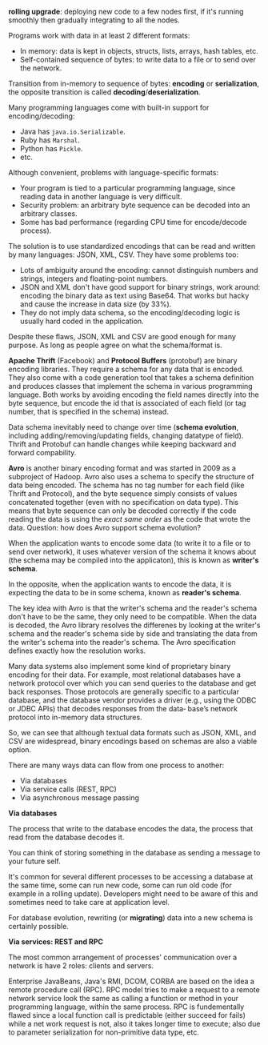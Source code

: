 **rolling upgrade**: deploying new code to a few nodes first, if it's running smoothly then gradually integrating to all the nodes.

Programs work with data in at least 2 different formats:
- In memory: data is kept in objects, structs, lists, arrays, hash tables, etc.
- Self-contained sequence of bytes: to write data to a file or to send over the network.

Transition from in-memory to sequence of bytes: **encoding** or **serialization**, the opposite transition is called **decoding**/**deserialization**.

Many programming languages come with built-in support for encoding/decoding:
- Java has `java.io.Serializable`.
- Ruby has `Marshal`.
- Python has `Pickle`.
- etc.

Although convenient, problems with language-specific formats:
- Your program is tied to a particular programming language, since reading data in another language is very difficult.
- Security problem: an arbitrary byte sequence can be decoded into an arbitrary classes.
- Some has bad performance (regarding CPU time for encode/decode process).

The solution is to use standardized encodings that can be read and written by many languages: JSON, XML, CSV. They have some problems too:
- Lots of ambiguity around the encoding: cannot distinguish numbers and strings, integers and floating-point numbers.
- JSON and XML don't have good support for binary strings, work around: encoding the binary data as text using Base64. That works but hacky and cause the increase in data size (by 33%).
- They do not imply data schema, so the encoding/decoding logic is usually hard coded in the application.

Despite these flaws, JSON, XML and CSV are good enough for many purpose. As long as people agree on what the schema/format is.

**Apache Thrift** (Facebook) and **Protocol Buffers** (protobuf) are binary encoding libraries. They require a schema for any data that is encoded. They also come with a code generation tool that takes a schema definition and produces classes that implement the schema in various programming language. Both works by avoiding encoding the field names directly into the byte sequence, but encode the id that is associated of each field (or tag number, that is specified in the schema) instead.

Data schema inevitably need to change over time (**schema evolution**, including adding/removing/updating fields, changing datatype of field). Thrift and Protobuf can handle changes while keeping backward and forward compability.

**Avro** is another binary encoding format and was started in 2009 as a subproject of Hadoop. Avro also uses a schema to specify the structure of data being encoded. The schema has no tag number for each field (like Thrift and Protocol), and the byte sequence simply consists of values concatenated together (even with no specification on data type). This means that byte sequence can only be decoded correctly if the code reading the data is using the _exact same order_ as the code that wrote the data. Question: how does Avro support schema evolution?

When the application wants to encode some data (to write it to a file or to send over network), it uses whatever version of the schema it knows about (the schema may be compiled into the applicaton), this is known as **writer's schema**.

In the opposite, when the application wants to encode the data, it is expecting the data to be in some schema, known as **reader's schema**.

The key idea with Avro is that the writer's schema and the reader's schema don't have to be the same, they only need to be compatible. When the data is decoded, the Avro library resolves the differenes by looking at the writer's schema and the reader's schema side by side and translating the data from the writer's schema into the reader's schema. The Avro specification defines exactly how the resolution works.

Many data systems also implement some kind of proprietary binary encoding for their data. For example, most relational databases have a network protocol over which you can send queries to the database and get back responses. Those protocols are generally specific to a particular database, and the database vendor provides a driver (e.g., using the ODBC or JDBC APIs) that decodes responses from the data‐ base’s network protocol into in-memory data structures.

So, we can see that although textual data formats such as JSON, XML, and CSV are widespread, binary encodings based on schemas are also a viable option.

There are many ways data can flow from one process to another:
- Via databases
- Via service calls (REST, RPC)
- Via asynchronous message passing

**Via databases**

The process that write to the database encodes the data, the process that read from the database decodes it.

You can think of storing something in the database as sending a message to your future self.

It's common for several different processes to be accessing a database at the same time, some can run new code, some can run old code (for example in a rolling update). Developers might need to be aware of this and sometimes need to take care at application level.

For database evolution, rewriting (or **migrating**) data into a new schema is certainly possible.

**Via services: REST and RPC**

The most common arrangement of processes' communication over a network is have 2 roles: clients and servers.

Enterprise JavaBeans, Java's RMI, DCOM, CORBA are based on the idea a remote procedure call (RPC). RPC model tries to make a request to a remote network service look the same as calling a function or method in your programming language, within the same process. RPC is fundementally flawed since a local function call is predictable (either succeed for fails) while a net work request is not, also it takes longer time to execute; also due to parameter serialization for non-primitive data type, etc.
